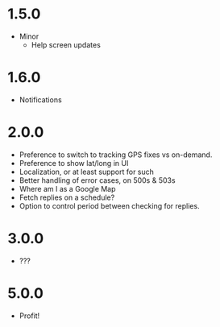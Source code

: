 # 1.5.0

* Minor
    * Help screen updates

# 1.6.0

* Notifications

# 2.0.0

* Preference to switch to tracking GPS fixes vs on-demand.
* Preference to show lat/long in UI
* Localization, or at least support for such
* Better handling of error cases, on 500s & 503s
* Where am I as a Google Map
* Fetch replies on a schedule?
* Option to control period between checking for replies.

# 3.0.0

* ???

# 5.0.0

* Profit!
